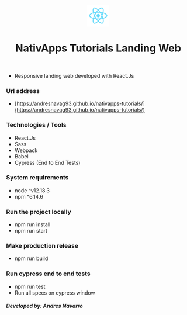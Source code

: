 <p align="center">
  <img alt="React.js" src="https://raw.githubusercontent.com/github/explore/80688e429a7d4ef2fca1e82350fe8e3517d3494d/topics/react/react.png" width="60" />
</p>

<h1 align="center">
  NativApps Tutorials Landing Web
</h1>

<br/>

- Responsive landing web developed with React.Js

### Url address

- [https://andresnavag93.github.io/nativapps-tutorials/](https://andresnavag93.github.io/nativapps-tutorials/)

### Technologies / Tools

- React.Js
- Sass
- Webpack
- Babel
- Cypress (End to End Tests)

### System requirements

- node ^v12.18.3
- npm ^6.14.6

### Run the project locally

- npm run install
- npm run start

### Make production release

- npm run build

### Run cypress end to end tests

- npm run test
- Run all specs on cypress window

##### Developed by: Andres Navarro
